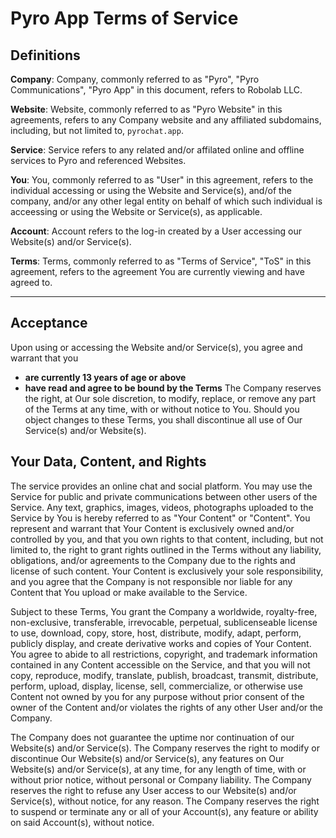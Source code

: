 # Pyro App Terms of Service

## Definitions
**Company**: Company, commonly referred to as "Pyro", "Pyro Communications", "Pyro App" in this document, refers to Robolab LLC.

**Website**: Website, commonly referred to as "Pyro Website" in this agreements, refers to any Company website and any affiliated subdomains, including, but not limited to, `pyrochat.app`.

**Service**: Service refers to any related and/or affilated online and offline services to Pyro and referenced Websites.

**You**: You, commonly referred to as "User" in this agreement, refers to the individual accessing or using the Website and Service(s), and/of the company, and/or any other legal entity on behalf of which such individual is acceessing or using the Website or Service(s), as applicable.

**Account**: Account refers to the log-in created by a User accessing our Website(s) and/or Service(s).

**Terms**: Terms, commonly referred to as "Terms of Service", "ToS" in this agreement, refers to the agreement You are currently viewing and have agreed to.

***
## Acceptance
Upon using or accessing the Website and/or Service(s), you agree and warrant that you
- **are currently 13 years of age or above**
- **have read and agree to be bound by the Terms**
The Company reserves the right, at Our sole discretion, to modify, replace, or remove any part of the Terms at any time, with or without notice to You. Should you object changes to these Terms, you shall discontinue all use of Our Service(s) and/or Website(s).

## Your Data, Content, and Rights
The service provides an online chat and social platform. You may use the Service for public and private communications between other users of the Service. Any text, graphics, images, videos, photographs uploaded to the Service by You is hereby referred to as "Your Content" or "Content". You represent and warrant that Your Content is exclusively owned and/or controlled by you, and that you own rights to that content, including, but not limited to, the right to grant rights outlined in the Terms without any liability, obligations, and/or agreements to the Company due to the rights and license of such content. Your Content is exclusively your sole responsibility, and you agree that the Company is not responsible nor liable for any Content that You upload or make available to the Service.

Subject to these Terms, You grant the Company a worldwide, royalty-free, non-exclusive, transferable, irrevocable, perpetual, sublicenseable license to use, download, copy, store, host, distribute, modify, adapt, perform, publicly display, and create derivative works and copies of Your Content. You agree to abide to all restrictions, copyright, and trademark information contained in any Content accessible on the Service, and that you will not copy, reproduce, modify, translate, publish, broadcast, transmit, distribute, perform, upload, display, license, sell, commercialize, or otherwise use Content not owned by you for any purpose without prior consent of the owner of the Content and/or violates the rights of any other User and/or the Company.

The Company does not guarantee the uptime nor continuation of our Website(s) and/or Service(s). The Company reserves the right to modify or discontinue Our Website(s) and/or Service(s), any features on Our Website(s) and/or Service(s), at any time, for any length of time, with or without prior notice, without personal or Company liability. The Company reserves the right to refuse any User access to our Website(s) and/or Service(s), without notice, for any reason. The Company reserves the right to suspend or terminate any or all of your Account(s), any feature or ability on said Account(s), without notice.